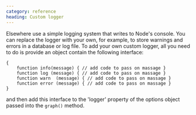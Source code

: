```yaml
--- 
category: reference
heading: Custom logger
---
```


Elsewhere use a simple logging system that writes to Node's console. You can replace the logger with your own, for example, to store warnings and errors in a database or log file. To add your own custom logger, all you need to do is provide an object contain the following interface:

	{
	    function info(message) { // add code to pass on massage }
	    function log (message) { // add code to pass on massage }
	    function warn  (message) { // add code to pass on massage }
	    function error (message) { // add code to pass on massage }
	}

and then add this interface to the 'logger' property of the options object passed into the `graph()` method.
